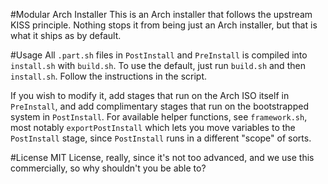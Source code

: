 #Modular Arch Installer
This is an Arch installer that follows the upstream KISS principle.
Nothing stops it from being just an Arch installer, but that is what it ships as by default.

#Usage
All `.part.sh` files in `PostInstall` and `PreInstall` is compiled into `install.sh` with `build.sh`.
To use the default, just run `build.sh` and then `install.sh`. Follow the instructions in the script.

If you wish to modify it, add stages that run on the Arch ISO itself in `PreInstall`, and add complimentary stages
that run on the bootstrapped system in `PostInstall`. For available helper functions, see `framework.sh`, most notably
`exportPostInstall` which lets you move variables to the `PostInstall` stage, since `PostInstall` runs in a different
"scope" of sorts.

#License
MIT License, really, since it's not too advanced, and we use this commercially, so why shouldn't you be able to?